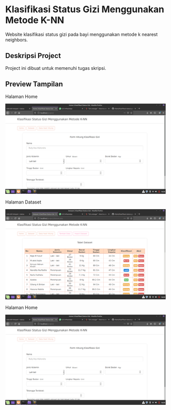 # Klasifikasi Status Gizi Menggunakan Metode K-NN

Website klasifikasi status gizi pada bayi menggunakan metode k nearest neighbors.

## Deskripsi Project

Project ini dibuat untuk memenuhi tugas skripsi.

## Preview Tampilan

Halaman Home

![Halaman Home](images/home.png)

Halaman Dataset

![Halaman Home](images/dataset.png)

Halaman Home

![Halaman Home](images/home.png)
